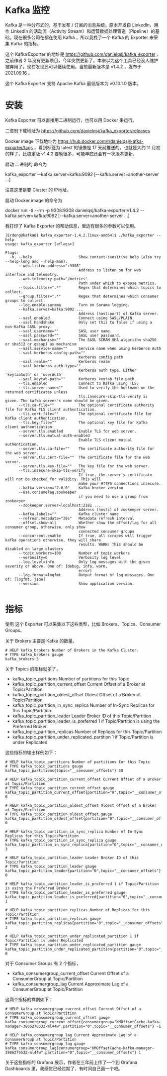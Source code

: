 # Kafka 监控

Kafka 是一种分布式的，基于发布 / 订阅的消息系统。原本开发自 LinkedIn，用作 LinkedIn 的活动流（Activity Stream）和运营数据处理管道（Pipeline）的基础。现在很多公司在都在使用 Kafka ，所以我找了一个 Kafka 的 Exporter 来采集 Kafka 的指标。

这个 Kafka  Exporter 的地址是 https://github.com/danielqsj/kafka_exporter ，之前作者 2 年没有更新项目，今年突然更新了。本来以为这个工具已经没人维护被弃用了，现在发现还可以继续使用。当前最新版本是 v1.4.2 ，发布于 2021.09.16 。

这个 Kafka Exporter 支持 Apache Kafka 最低版本为 v0.10.1.0 版本。

# 安装

Kafka Exporter 可以直接用二进制运行，也可以用 Docker 来运行。

二进制下载地址为 https://github.com/danielqsj/kafka_exporter/releases 

Docker image 下载地址为 https://hub.docker.com/r/danielqsj/kafka-exporter/tags ，看到标签为 latest 的镜像是 17 天前推送的，也就是大约 11 月初的样子，比稳定版 v1.4.2 要晚很多，可能年底还会有一次版本更新。

启动 二进制的 命令为 

kafka_exporter --kafka.server=kafka:9092 [--kafka.server=another-server ...]


注意这里是要 Cluster 的 IP地址。

启动 Docker image 的命令为

docker run -ti --rm -p 9308:9308 danielqsj/kafka-exporter:v1.4.2 --kafka.server=kafka:9092 [--kafka.server=another-server ...]

我打印了 Kafka Exporter 的帮助信息，里边有很多的参数可以使用。

```
[Erdong@kafka01 kafka_exporter-1.4.2.linux-amd64]$ ./kafka_exporter --help
usage: kafka_exporter [<flags>]

Flags:
  -h, --help                     Show context-sensitive help (also try --help-long and --help-man).
      --web.listen-address=":9308"
                                 Address to listen on for web interface and telemetry.
      --web.telemetry-path="/metrics"
                                 Path under which to expose metrics.
      --topic.filter=".*"        Regex that determines which topics to collect.
      --group.filter=".*"        Regex that determines which consumer groups to collect.
      --log.enable-sarama        Turn on Sarama logging.
      --kafka.server=kafka:9092 ...
                                 Address (host:port) of Kafka server.
      --sasl.enabled             Connect using SASL/PLAIN.
      --sasl.handshake           Only set this to false if using a non-Kafka SASL proxy.
      --sasl.username=""         SASL user name.
      --sasl.password=""         SASL user password.
      --sasl.mechanism=""        The SASL SCRAM SHA algorithm sha256 or sha512 or gssapi as mechanism
      --sasl.service-name=""     Service name when using kerberos Auth
      --sasl.kerberos-config-path=""
                                 Kerberos config path
      --sasl.realm=""            Kerberos realm
      --sasl.kerberos-auth-type=""
                                 Kerberos auth type. Either 'keytabAuth' or 'userAuth'
      --sasl.keytab-path=""      Kerberos keytab file path
      --tls.enabled              Connect to Kafka using TLS.
      --tls.server-name=""       Used to verify the hostname on the returned certificates unless
                                 tls.insecure-skip-tls-verify is given. The kafka server's name should be given.
      --tls.ca-file=""           The optional certificate authority file for Kafka TLS client authentication.
      --tls.cert-file=""         The optional certificate file for Kafka client authentication.
      --tls.key-file=""          The optional key file for Kafka client authentication.
      --server.tls.enabled       Enable TLS for web server.
      --server.tls.mutual-auth-enabled
                                 Enable TLS client mutual authentication.
      --server.tls.ca-file=""    The certificate authority file for the web server.
      --server.tls.cert-file=""  The certificate file for the web server.
      --server.tls.key-file=""   The key file for the web server.
      --tls.insecure-skip-tls-verify
                                 If true, the server's certificate will not be checked for validity. This will
                                 make your HTTPS connections insecure.
      --kafka.version="2.0.0"    Kafka broker version
      --use.consumelag.zookeeper
                                 if you need to use a group from zookeeper
      --zookeeper.server=localhost:2181 ...
                                 Address (hosts) of zookeeper server.
      --kafka.labels=""          Kafka cluster name
      --refresh.metadata="30s"   Metadata refresh interval
      --offset.show-all          Whether show the offset/lag for all consumer group, otherwise, only show
                                 connected consumer groups
      --concurrent.enable        If true, all scrapes will trigger kafka operations otherwise, they will share
                                 results. WARN: This should be disabled on large clusters
      --topic.workers=100        Number of topic workers
      --verbosity=0              Verbosity log level
      --log.level=info           Only log messages with the given severity or above. One of: [debug, info, warn,
                                 error]
      --log.format=logfmt        Output format of log messages. One of: [logfmt, json]
      --version                  Show application version.


```

# 指标

使用 这个 Exporter 可以采集以下这些类型，比如 Brokers、Topics、Consumer Groups、


关于 Brokers 主要是 Kafka 的数量。

```
# HELP kafka_brokers Number of Brokers in the Kafka Cluster.
# TYPE kafka_brokers gauge
kafka_brokers 3
```

关于 Topics 的指标就多了，


* kafka_topic_partitions	Number of partitions for this Topic
* kafka_topic_partition_current_offset	Current Offset of a Broker at Topic/Partition
* kafka_topic_partition_oldest_offset	Oldest Offset of a Broker at Topic/Partition
* kafka_topic_partition_in_sync_replica	Number of In-Sync Replicas for this Topic/Partition
* kafka_topic_partition_leader	Leader Broker ID of this Topic/Partition
* kafka_topic_partition_leader_is_preferred	1 if Topic/Partition is using the Preferred Broker
* kafka_topic_partition_replicas	Number of Replicas for this Topic/Partition
* kafka_topic_partition_under_replicated_partition	1 if Topic/Partition is under Replicated

这些指标的输出样例如下：

```
# HELP kafka_topic_partitions Number of partitions for this Topic
# TYPE kafka_topic_partitions gauge
kafka_topic_partitions{topic="__consumer_offsets"} 50

# HELP kafka_topic_partition_current_offset Current Offset of a Broker at Topic/Partition
# TYPE kafka_topic_partition_current_offset gauge
kafka_topic_partition_current_offset{partition="0",topic="__consumer_offsets"} 0

# HELP kafka_topic_partition_oldest_offset Oldest Offset of a Broker at Topic/Partition
# TYPE kafka_topic_partition_oldest_offset gauge
kafka_topic_partition_oldest_offset{partition="0",topic="__consumer_offsets"} 0

# HELP kafka_topic_partition_in_sync_replica Number of In-Sync Replicas for this Topic/Partition
# TYPE kafka_topic_partition_in_sync_replica gauge
kafka_topic_partition_in_sync_replica{partition="0",topic="__consumer_offsets"} 3

# HELP kafka_topic_partition_leader Leader Broker ID of this Topic/Partition
# TYPE kafka_topic_partition_leader gauge
kafka_topic_partition_leader{partition="0",topic="__consumer_offsets"} 0

# HELP kafka_topic_partition_leader_is_preferred 1 if Topic/Partition is using the Preferred Broker
# TYPE kafka_topic_partition_leader_is_preferred gauge
kafka_topic_partition_leader_is_preferred{partition="0",topic="__consumer_offsets"} 1

# HELP kafka_topic_partition_replicas Number of Replicas for this Topic/Partition
# TYPE kafka_topic_partition_replicas gauge
kafka_topic_partition_replicas{partition="0",topic="__consumer_offsets"} 3

# HELP kafka_topic_partition_under_replicated_partition 1 if Topic/Partition is under Replicated
# TYPE kafka_topic_partition_under_replicated_partition gauge
kafka_topic_partition_under_replicated_partition{partition="0",topic="__consumer_offsets"} 0
```


对于 Consumer Groups 有 2 个指标，

* kafka_consumergroup_current_offset	Current Offset of a ConsumerGroup at Topic/Partition
* kafka_consumergroup_lag	Current Approximate Lag of a ConsumerGroup at Topic/Partition


这两个指标的样例如下：

```
# HELP kafka_consumergroup_current_offset Current Offset of a ConsumerGroup at Topic/Partition
# TYPE kafka_consumergroup_current_offset gauge
kafka_consumergroup_current_offset{consumergroup="KMOffsetCache-kafka-manager-3806276532-ml44w",partition="0",topic="__consumer_offsets"} -1

# HELP kafka_consumergroup_lag Current Approximate Lag of a ConsumerGroup at Topic/Partition
# TYPE kafka_consumergroup_lag gauge
kafka_consumergroup_lag{consumergroup="KMOffsetCache-kafka-manager-3806276532-ml44w",partition="0",topic="__consumer_offsets"} 1

```


关于这些指标的 Grafana 展示，作者在三年前上传了一个到 Grafana Dashboards 里，我感觉已经过期了，有时间自己画一个吧。
